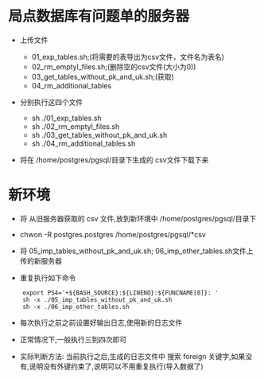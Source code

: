 # 局点数据库有问题单的服务器
* 上传文件 
	- 01_exp_tables.sh;(将需要的表导出为csv文件，文件名为表名)
	- 02_rm_emptyl_files.sh;(删除空的csv文件(大小为0))
	- 03_get_tables_without_pk_and_uk.sh;(获取)
	- 04_rm_additional_tables
* 分别执行这四个文件
	- sh ./01_exp_tables.sh
	- sh ./02_rm_emptyl_files.sh
	- sh ./03_get_tables_without_pk_and_uk.sh
	- sh ./04_rm_additional_tables.sh
		
* 将在 /home/postgres/pgsql/目录下生成的 csv文件下载下来
	

# 新环境
* 将 从旧服务器获取的 csv 文件,放到新环境中 /home/postgres/pgsql/目录下
	
* chwon -R postgres.postgres /home/postgres/pgsql/*csv
	
* 将 05_imp_tables_without_pk_and_uk.sh; 06_imp_other_tables.sh文件上传的新服务器
	
* 重复执行如下命令
```
	export PS4='+${BASH_SOURCE}:${LINENO}:${FUNCNAME[0]}: '
	sh -x ./05_imp_tables_without_pk_and_uk.sh 
	sh -x ./06_imp_other_tables.sh 
```
* 每次执行之前之前设置好输出日志,使用新的日志文件
	
* 正常情况下,一般执行三到四次即可
* 实际判断方法:
  当前执行之后,生成的日志文件中 搜索 foreign 关键字,如果没有,说明没有外键约束了,说明可以不用重复执行(导入数据了)

	